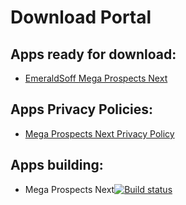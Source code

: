# Download Portal

## Apps ready for download:

+ [EmeraldSoff Mega Prospects Next](https://emeraldsoff.github.io/EmeraldSoff/Mega_Prospects_Next/release/app-release.apk)

## Apps Privacy Policies:

+ [Mega Prospects Next Privacy Policy](https://emeraldsoff.github.io/EmeraldSoff/Mega_Prospects_Next/docs/privacy_policy.html)

## Apps building:

+ Mega Prospects Next[![Build status](https://build.appcenter.ms/v0.1/apps/037720b9-6ac3-4f7d-b185-0697fe301877/branches/master/badge)](https://appcenter.ms)
